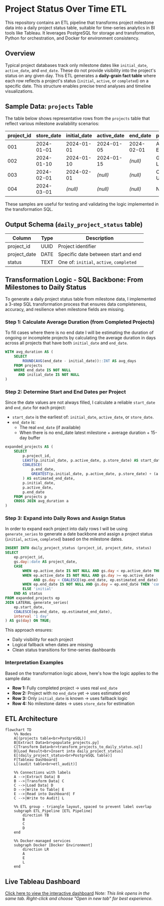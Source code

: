 # Project Status Over Time ETL

This repository contains an ETL pipeline that transforms project milestone data into a daily project status table, suitable for time-series analytics in BI tools like Tableau. It leverages PostgreSQL for storage and transformation, Python for orchestration, and Docker for environment consistency.

## Overview

Typical project databases track only milestone dates like `initial_date`, `active_date`, and `end_date`. These do not provide visibility into the project's status on any given day.
This ETL generates a **daily-grain fact table** where each row reflects a project's status (`initial`, `active`, or `completed`) on a specific date. This structure enables precise trend analyses and timeline visualizations.

## Sample Data: `projects` Table

The table below shows representative rows from the `projects` table that reflect various milestone availability scenarios:

| project_id | store_date  | initial_date | active_date | end_date    | project_name    | owner    | region   | budget   |
|------------|-------------|--------------|-------------|-------------|------------------|----------|----------|----------|
| 001        | 2024-01-01  | 2024-01-01   | 2024-01-05  | 2024-02-01  | Apollo Expansion | Ops      | NA       | 100000   |
| 002        | 2024-01-10  | 2024-01-10   | 2024-01-15  | *(null)*    | Gemini Launch    | Finance  | EU       | 150000   |
| 003        | 2024-02-01  | 2024-02-01   | *(null)*    | *(null)*    | Orion Upgrade    | IT       | APAC     | 80000    |
| 004        | 2024-03-01  | *(null)*     | *(null)*    | *(null)*    | Nova Initiative  | R&D      | Global   | 120000   |

These samples are useful for testing and validating the logic implemented in the transformation SQL.

## Output Schema (`daily_project_status` table)

| Column       | Type    | Description                              |
|--------------|---------|------------------------------------------|
| project_id   | UUID    | Project identifier                       |
| project_date | DATE    | Specific date between start and end      |
| status       | TEXT    | One of: `initial`, `active`, `completed` |

## Transformation Logic - SQL Backbone: From Milestones to Daily Status

To generate a daily project status table from milestone data, I implemented a 3-step SQL transformation process that ensures data completeness, accuracy, and resilience when milestone fields are missing.

### Step 1: Calculate Average Duration (from Completed Projects)
To fill cases where there is no end date I will be estimating the duration of ongoing or incomplete projects by
calculating the average duration in days across all projects that have both `initial_date` and `end_date`. 

```sql
WITH avg_duration AS (
    SELECT 
        ROUND(AVG(end_date - initial_date))::INT AS avg_days
    FROM projects
    WHERE end_date IS NOT NULL
      AND initial_date IS NOT NULL
)
```

### Step 2: Determine Start and End Dates per Project
Since the date values are not always filled, I calculate a reliable `start_date` and `end_date` for each project:
- `start_date` is the earliest of: `initial_date`, `active_date`, or `store_date`.
- `end_date` is:
  - The real `end_date` (if available)
  - When there is no end_date latest milestone + average duration + 15-day buffer

```sql
expanded_projects AS (
    SELECT
        p.project_id,
        LEAST(p.initial_date, p.active_date, p.store_date) AS start_date,
        COALESCE(
            p.end_date,
            GREATEST(p.initial_date, p.active_date, p.store_date) + (a.avg_days + 15)
        ) AS estimated_end_date,
        p.initial_date,
        p.active_date,
        p.end_date
    FROM projects p
    CROSS JOIN avg_duration a
)
```

### Step 3: Expand into Daily Rows and Assign Status
In order to expand each project into daily rows I will be using `generate_series` to generate a date backbone and assign a project status (`initial`, `active`, `completed`) based on the milestone dates.

```sql
INSERT INTO daily_project_status (project_id, project_date, status)
SELECT
    ep.project_id,
    gs.day::date AS project_date,
    CASE
        WHEN ep.active_date IS NOT NULL AND gs.day < ep.active_date THEN 'initial'
        WHEN ep.active_date IS NOT NULL AND gs.day >= ep.active_date 
             AND gs.day < COALESCE(ep.end_date, ep.estimated_end_date) THEN 'active'
        WHEN ep.end_date IS NOT NULL AND gs.day = ep.end_date THEN 'completed'
        ELSE 'initial'
    END AS status
FROM expanded_projects ep
JOIN LATERAL generate_series(
    ep.start_date,
    COALESCE(ep.end_date, ep.estimated_end_date),
    interval '1 day'
) AS gs(day) ON TRUE;
```

This approach ensures:
- Daily visibility for each project
- Logical fallback when dates are missing
- Clean status transitions for time-series dashboards

### Interpretation Examples
Based on the transformation logic above, here's how the logic applies to the sample data:

- **Row 1:** Fully completed project → uses real `end_date`
- **Row 2:** Project with no `end_date` yet → uses estimated end
- **Row 3:** Only `initial_date` is known → uses fallback logic
- **Row 4:** No milestone dates → uses `store_date` for estimation

## ETL Architecture

```mermaid
flowchart TD
    %% Nodes
    A[(projects table<br>PostgreSQL)] 
    B[Extract Data<br>populate_projects.py]
    C[Transform Data<br>transform_projects_to_daily_status.sql]
    D[Load Result<br>Insert into daily_project_status]
    E[(daily_project_status<br>PostgreSQL table)]
    F[Tableau Dashboard]
    L[(audit table<br>etl_audit)]

    %% Connections with labels
    A -->|Extract Data| B
    B -->|Transform Data| C
    C -->|Load Data| D
    D -->|Write to Table| E
    E -->|Read into Dashboard| F
    C -->|Write to Audit| L

    %% ETL group - triangle layout, spaced to prevent label overlap
    subgraph ETL_Pipeline [ETL Pipeline]
        direction TB
        B
        C
        D
    end

    %% Docker-managed services
    subgraph Docker [Docker Environment]
        direction LR
        A
        E
        L
    end
```

## Live Tableau Dashboard

[Click here to view the interactive dashboard](https://public.tableau.com/app/profile/yonatan3121/viz/project-status-etl/Dashboard?publish=yes)
_Note: This link opens in the same tab. Right-click and choose "Open in new tab" for best experience._    
